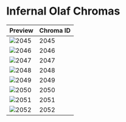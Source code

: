 # Infernal Olaf Chromas

| Preview | Chroma ID |
|---------|-----------|
| ![2045](https://raw.communitydragon.org/latest/plugins/rcp-be-lol-game-data/global/default/v1/champion-chroma-images/2/2045.png) | 2045 |
| ![2046](https://raw.communitydragon.org/latest/plugins/rcp-be-lol-game-data/global/default/v1/champion-chroma-images/2/2046.png) | 2046 |
| ![2047](https://raw.communitydragon.org/latest/plugins/rcp-be-lol-game-data/global/default/v1/champion-chroma-images/2/2047.png) | 2047 |
| ![2048](https://raw.communitydragon.org/latest/plugins/rcp-be-lol-game-data/global/default/v1/champion-chroma-images/2/2048.png) | 2048 |
| ![2049](https://raw.communitydragon.org/latest/plugins/rcp-be-lol-game-data/global/default/v1/champion-chroma-images/2/2049.png) | 2049 |
| ![2050](https://raw.communitydragon.org/latest/plugins/rcp-be-lol-game-data/global/default/v1/champion-chroma-images/2/2050.png) | 2050 |
| ![2051](https://raw.communitydragon.org/latest/plugins/rcp-be-lol-game-data/global/default/v1/champion-chroma-images/2/2051.png) | 2051 |
| ![2052](https://raw.communitydragon.org/latest/plugins/rcp-be-lol-game-data/global/default/v1/champion-chroma-images/2/2052.png) | 2052 |
